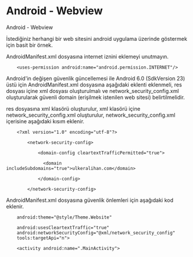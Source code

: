 # Android - Webview
Android - Webview

İstediğiniz herhangi bir web sitesini android uygulama üzerinde göstermek için basit bir örnek.

AndroidManifest.xml dosyasına internet iznini eklemeyi unutmayın.

        <uses-permission android:name="android.permission.INTERNET"/>

Android'in değişen güvenlik güncellemesi ile Android 6.0 (SdkVersion 23) üstü için AndroidManifest.xml dosyasına aşağıdaki eklenti eklenmeli, 
res dosyası içine xml dosyası oluşturulmalı ve network_security_config.xml oluşturularak güvenli domain (erişilmek istenilen web sitesi) belirtilmelidir.

res dosyasına xml klasörü oluşturulur,
xml klasörü içine network_security_config.xml oluşturulur,
network_security_config.xml içerisine aşağıdaki kısım eklenir.

        <?xml version="1.0" encoding="utf-8"?>
        
            <network-security-config>
            
                <domain-config cleartextTrafficPermitted="true">
                
                  <domain includeSubdomains="true">ulkeralihan.com</domain>
                  
                </domain-config>
                
            </network-security-config>


AndroidManifest.xml dosyasına güvenlik önlemleri için aşağıdaki kod eklenir.

        android:theme="@style/Theme.Website"
        
        android:usesCleartextTraffic="true"
        android:networkSecurityConfig="@xml/network_security_config"
        tools:targetApi="n">
        
        <activity android:name=".MainActivity">
        
